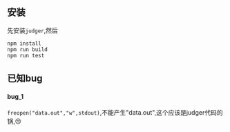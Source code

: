 ## 安装

先安装`judger`,然后

```
npm install
npm run build
npm run test
```

## 已知bug

#### bug_1

`freopen("data.out","w",stdout)`,不能产生"data.out",这个应该是judger代码的锅,:cry:
